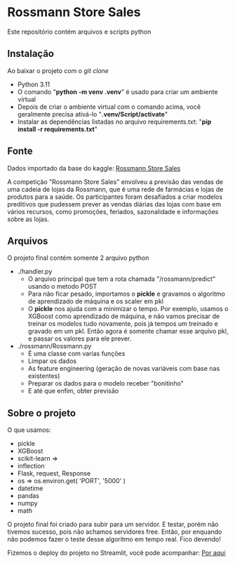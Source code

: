 # Rossmann Store Sales
Este repositório contém arquivos e scripts python

## Instalação
Ao baixar o projeto com o _git clone_

-  Python 3.11
-  O comando "**python -m venv .venv**" é usado para criar um ambiente virtual
-  Depois de criar o ambiente virtual com o comando acima, você geralmente precisa ativá-lo "**.venv/Script/activate**"
-  Instalar as dependências listadas no arquivo requirements.txt: "**pip install -r requirements.txt**"

## Fonte
Dados importado da base do kaggle: <a href="https://www.kaggle.com/c/rossmann-store-sales" target="_blank">Rossmann Store Sales</a>

A competição "Rossmann Store Sales" envolveu a previsão das vendas de uma cadeia de lojas da Rossmann, que é uma rede de farmácias e lojas de produtos para a saúde. Os participantes foram desafiados a criar modelos preditivos que pudessem prever as vendas diárias das lojas com base em vários recursos, como promoções, feriados, sazonalidade e informações sobre as lojas.

## Arquivos

O projeto final contém somente 2 arquivo python
  -  ./handler.py
      -  O arquivo principal que tem a rota chamada "/rossmann/predict" usando o metodo POST
      -  Para não ficar pesado, importamos o **pickle** e gravamos o algoritmo de aprendizado de máquina e os scaler em pkl
      -  O **pickle** nos ajuda com a minimizar o tempo. Por exemplo, usamos o XGBoost como aprendizado de máquina, e não vamos precisar de treinar os modelos tudo novamente, pois já tempos um treinado e gravado em um pkl. Então agora é somente chamar esse arquivo pkl, e passar os valores para ele prever. 
  -  ./rossmann/Rossmann.py
      -  É uma classe com varias funções
      -  Limpar os dados
      -  As feature engineering (geração de novas variáveis com base nas existentes)
      -  Preparar os dados para o modelo receber "bonitinho"
      -  E até que enfim, obter previsão

## Sobre o projeto

O que usamos:
  -  pickle
  -  XGBoost
  -  scikit-learn =>
  -  inflection
  -  Flask, request, Response
  -  os => os.environ.get( 'PORT', '5000' )
  -  datetime
  -  pandas
  -  numpy
  -  math

O projeto final foi criado para subir para um servidor. E testar, porém não tivemos sucesso, pois não achamos servidores free.
Então, por enquando não podemos fazer o teste desse algoritmo em tempo real. Fico devendo!

Fizemos o deploy do projeto no Streamlit, você pode acompanhar: <a href="https://fernandobatistads-challenge-main-page-8lreld.streamlit.app" target="_blank">Por aqui</a>



